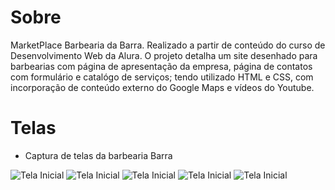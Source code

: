 # Sobre
MarketPlace Barbearia da Barra. Realizado a partir de conteúdo do curso de Desenvolvimento Web da Alura. O projeto detalha um site desenhado para barbearias com 
página de apresentação da empresa, página de contatos com formulário e catalógo de serviços; tendo utilizado HTML e CSS, com incorporação de conteúdo externo
do Google Maps e vídeos do Youtube.

# Telas

- Captura de telas da barbearia Barra

![Tela Inicial](telas/telas-1.png)
![Tela Inicial](telas/telas-2.png)
![Tela Inicial](telas/telas-3.png)
![Tela Inicial](telas/telas-4.png)
![Tela Inicial](telas/telas-5.png)

